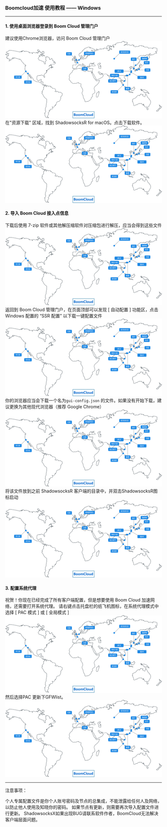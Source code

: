 ### Boomcloud加速 使用教程 —— Windows
- - - - -
#### 1. 使用桌面浏览器登录到 Boom Cloud 管理门户
建议使用Chrome浏览器，访问 Boom Cloud 管理门户
![](/assets/map.svg)
在"资源下载" 区域，找到 ShadowsocksR for macOS。点击下载软件。
![](/assets/map.svg)
#### 2. 导入 Boom Cloud 接入点信息
下载后使用 7-zip 软件或其他解压缩软件对压缩包进行解压，应当会得到这些文件
![](/assets/map.svg)
返回到 Boom Cloud 管理门户，在页面顶部可以发现 [ 自动配置 ] 功能区，点击 Windows 配置的 “SSR 配置” 以下载一键配置文件
![](/assets/map.svg)
你的浏览器应当会下载一个名为```gui-config.json``` 的文件。如果没有开始下载，建议更换为其他现代浏览器（推荐 Google Chrome）
![](/assets/map.svg)
将该文件放到之前 ShadowsocksR 客户端的目录中，并双击ShadowsocksR图标启动
![](/assets/map.svg)
#### 3. 配置系统代理
祝贺！你现在已经完成了所有客户端配置，但是想要使用 Boom Cloud 加速网络，还需要打开系统代理。
请右键点击托盘栏的纸飞机图标，在系统代理模式中选择 [ PAC 模式 ] 或 [ 全局模式 ]
![](/assets/map.svg)
然后选择PAC 更新下GFWlist。
![](/assets/map.svg)
- - - - --
注意事项：

个人专属配置文件是你个人账号密码及节点的总集成，不能泄露给任何人及网络，以防止他人使用及知晓你的密码。
如果节点有更新，则需要再次导入配置文件进行更新。
ShadowsocksX如果出现BUG请联系软件作者，BoomCloud无法解决客户端层面问题。